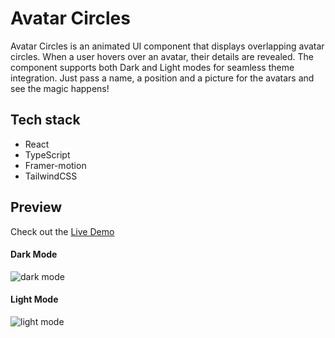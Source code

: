 # Avatar Circles

Avatar Circles is an animated UI component that displays overlapping avatar circles. When a user hovers over an avatar, their details are revealed. The component supports both Dark and Light modes for seamless theme integration. Just pass a name, a position and a picture for the avatars and see the magic happens!

## Tech stack
- React
- TypeScript
- Framer-motion
- TailwindCSS


## Preview
Check out the [Live Demo](https://avatar-circles.vercel.app/)

#### Dark Mode
![dark mode](https://github.com/user-attachments/assets/4082055f-ba97-43d6-9099-141c39835f6f)


#### Light Mode
![light mode](https://github.com/user-attachments/assets/cf2e1dae-5c39-4bd1-a7b2-f502f743ff37)

